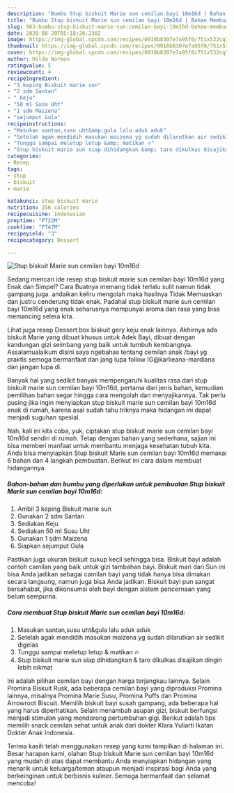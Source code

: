 ```yaml
---
description: "Bumbu Stup biskuit Marie sun cemilan bayi 10m16d | Bahan Membuat Stup biskuit Marie sun cemilan bayi 10m16d Yang Menggugah Selera"
title: "Bumbu Stup biskuit Marie sun cemilan bayi 10m16d | Bahan Membuat Stup biskuit Marie sun cemilan bayi 10m16d Yang Menggugah Selera"
slug: 963-bumbu-stup-biskuit-marie-sun-cemilan-bayi-10m16d-bahan-membuat-stup-biskuit-marie-sun-cemilan-bayi-10m16d-yang-menggugah-selera
date: 2020-08-20T05:18:26.230Z
image: https://img-global.cpcdn.com/recipes/0918b8307e7a95f0/751x532cq70/stup-biskuit-marie-sun-cemilan-bayi-10m16d-foto-resep-utama.jpg
thumbnail: https://img-global.cpcdn.com/recipes/0918b8307e7a95f0/751x532cq70/stup-biskuit-marie-sun-cemilan-bayi-10m16d-foto-resep-utama.jpg
cover: https://img-global.cpcdn.com/recipes/0918b8307e7a95f0/751x532cq70/stup-biskuit-marie-sun-cemilan-bayi-10m16d-foto-resep-utama.jpg
author: Hilda Norman
ratingvalue: 5
reviewcount: 4
recipeingredient:
- "3 keping Biskuit marie sun"
- "2 sdm Santan"
- " Keju"
- "50 ml Susu Uht"
- "1 sdm Maizena"
- "sejumput Gula"
recipeinstructions:
- "Masukan santan,susu uht&amp;gula lalu aduk aduk"
- "Setelah agak mendidih masukan maizena yg sudah dilarutkan air sedikit digelas"
- "Tunggu sampai meletup letup &amp; matikan 🔥"
- "Stup biskuit marie sun siap dihidangkan &amp; taro dikulkas disajikan dingin lebih nikmat"
categories:
- Resep
tags:
- stup
- biskuit
- marie

katakunci: stup biskuit marie 
nutrition: 256 calories
recipecuisine: Indonesian
preptime: "PT22M"
cooktime: "PT47M"
recipeyield: "3"
recipecategory: Dessert

---
```



![Stup biskuit Marie sun cemilan bayi 10m16d](https://img-global.cpcdn.com/recipes/0918b8307e7a95f0/751x532cq70/stup-biskuit-marie-sun-cemilan-bayi-10m16d-foto-resep-utama.jpg)

Sedang mencari ide resep stup biskuit marie sun cemilan bayi 10m16d yang Enak dan Simpel? Cara Buatnya memang tidak terlalu sulit namun tidak gampang juga. andaikan keliru mengolah maka hasilnya Tidak Memuaskan dan justru cenderung tidak enak. Padahal stup biskuit marie sun cemilan bayi 10m16d yang enak seharusnya mempunyai aroma dan rasa yang bisa memancing selera kita.

Lihat juga resep Dessert box biskuit gery keju enak lainnya. Akhirnya ada biskuit Marie yang dibuat khusus untuk Adek Bayi, dibuat dengan kandungan gizi seimbang yang baik untuk tumbuh kembangnya. Assalamualaikum disini saya ngebahas tentang cemilan anak /bayi yg praktis semoga bermanfaat dan jang lupa follow IG@karlieana-mardiana dan jangan lupa di.

Banyak hal yang sedikit banyak mempengaruhi kualitas rasa dari stup biskuit marie sun cemilan bayi 10m16d, pertama dari jenis bahan, kemudian pemilihan bahan segar hingga cara mengolah dan menyajikannya. Tak perlu pusing jika ingin menyiapkan stup biskuit marie sun cemilan bayi 10m16d enak di rumah, karena asal sudah tahu triknya maka hidangan ini dapat menjadi suguhan spesial.


Nah, kali ini kita coba, yuk, ciptakan stup biskuit marie sun cemilan bayi 10m16d sendiri di rumah. Tetap dengan bahan yang sederhana, sajian ini bisa memberi manfaat untuk membantu menjaga kesehatan tubuh kita. Anda bisa menyiapkan Stup biskuit Marie sun cemilan bayi 10m16d memakai 6 bahan dan 4 langkah pembuatan. Berikut ini cara dalam membuat hidangannya.

<!--inarticleads1-->

##### Bahan-bahan dan bumbu yang diperlukan untuk pembuatan Stup biskuit Marie sun cemilan bayi 10m16d:

1. Ambil 3 keping Biskuit marie sun
1. Gunakan 2 sdm Santan
1. Sediakan  Keju
1. Sediakan 50 ml Susu Uht
1. Gunakan 1 sdm Maizena
1. Siapkan sejumput Gula


Pastikan juga ukuran biskuit cukup kecil sehingga bisa. Biskuit bayi adalah contoh camilan yang baik untuk gizi tambahan bayi. Biskuit mari dari Sun ini bisa Anda jadikan sebagai camilan bayi yang tidak hanya bisa dimakan secara langsung, namun juga bisa Anda jadikan. Biskuit bayi pun sangat bersahabat, jika dikonsumsi oleh bayi dengan sistem pencernaan yang belum sempurna. 

<!--inarticleads2-->

##### Cara membuat Stup biskuit Marie sun cemilan bayi 10m16d:

1. Masukan santan,susu uht&amp;gula lalu aduk aduk
1. Setelah agak mendidih masukan maizena yg sudah dilarutkan air sedikit digelas
1. Tunggu sampai meletup letup &amp; matikan 🔥
1. Stup biskuit marie sun siap dihidangkan &amp; taro dikulkas disajikan dingin lebih nikmat


Ini adalah pilihan cemilan bayi dengan harga terjangkau lainnya. Selain Promina Biskuit Rusk, ada beberapa cemilan bayi yang diproduksi Promina lainnya, misalnya Promina Marie Susu, Promina Puffs dan Promina Arrowroot Biscuit. Memilih biskuit bayi susah gampang, ada beberapa hal yang harus diperhatikan. Selain menambah asupan gizi, biskuit berfungsi menjadi stimulan yang mendorong pertumbuhan gigi. Berikut adalah tips memilih snack cemilan sehat untuk anak dari dokter Klara Yuliarti Ikatan Dokter Anak Indonesia. 

Terima kasih telah menggunakan resep yang kami tampilkan di halaman ini. Besar harapan kami, olahan Stup biskuit Marie sun cemilan bayi 10m16d yang mudah di atas dapat membantu Anda menyiapkan hidangan yang menarik untuk keluarga/teman ataupun menjadi inspirasi bagi Anda yang berkeinginan untuk berbisnis kuliner. Semoga bermanfaat dan selamat mencoba!
